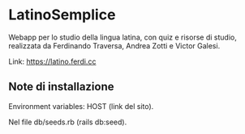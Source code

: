 # LatinoSemplice

Webapp per lo studio della lingua latina, con quiz e risorse di studio, realizzata da Ferdinando Traversa, Andrea Zotti e Victor Galesi.

Link: https://latino.ferdi.cc
## Note di installazione
Environment variables: HOST (link del sito).

Nel file db/seeds.rb (rails db:seed).